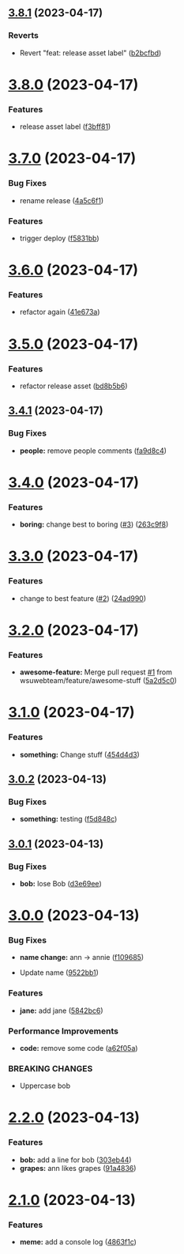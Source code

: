 ## [3.8.1](https://github.com/wsuwebteam/wsuwp-plugin-workflow-test/compare/v3.8.0...v3.8.1) (2023-04-17)


### Reverts

* Revert "feat: release asset label" ([b2bcfbd](https://github.com/wsuwebteam/wsuwp-plugin-workflow-test/commit/b2bcfbdc68f21c73a0c9ed56dbf537f5c2efa096))

# [3.8.0](https://github.com/wsuwebteam/wsuwp-plugin-workflow-test/compare/v3.7.0...v3.8.0) (2023-04-17)


### Features

* release asset label ([f3bff81](https://github.com/wsuwebteam/wsuwp-plugin-workflow-test/commit/f3bff81103fb762e93a9fa5bc78f43c5c2b20b24))

# [3.7.0](https://github.com/wsuwebteam/wsuwp-plugin-workflow-test/compare/v3.6.0...v3.7.0) (2023-04-17)


### Bug Fixes

* rename release ([4a5c6f1](https://github.com/wsuwebteam/wsuwp-plugin-workflow-test/commit/4a5c6f1c9eaaa1f19f25da691c9d18d3c37bfc37))


### Features

* trigger deploy ([f5831bb](https://github.com/wsuwebteam/wsuwp-plugin-workflow-test/commit/f5831bbaca85ea4ccf6aadcfb5e8f6997499e99f))

# [3.6.0](https://github.com/wsuwebteam/wsuwp-plugin-workflow-test/compare/v3.5.0...v3.6.0) (2023-04-17)


### Features

* refactor again ([41e673a](https://github.com/wsuwebteam/wsuwp-plugin-workflow-test/commit/41e673a69662f163f90ca48d825db202a7de7b00))

# [3.5.0](https://github.com/wsuwebteam/wsuwp-plugin-workflow-test/compare/v3.4.1...v3.5.0) (2023-04-17)


### Features

* refactor release asset ([bd8b5b6](https://github.com/wsuwebteam/wsuwp-plugin-workflow-test/commit/bd8b5b6bac4cde8aa9bc0865bb339c4ea185744d))

## [3.4.1](https://github.com/wsuwebteam/wsuwp-plugin-workflow-test/compare/v3.4.0...v3.4.1) (2023-04-17)


### Bug Fixes

* **people:** remove people comments ([fa9d8c4](https://github.com/wsuwebteam/wsuwp-plugin-workflow-test/commit/fa9d8c449d73e162ba51b621990cfb177953dd9d))

# [3.4.0](https://github.com/wsuwebteam/wsuwp-plugin-workflow-test/compare/v3.3.0...v3.4.0) (2023-04-17)


### Features

* **boring:** change best to boring ([#3](https://github.com/wsuwebteam/wsuwp-plugin-workflow-test/issues/3)) ([263c9f8](https://github.com/wsuwebteam/wsuwp-plugin-workflow-test/commit/263c9f84327636f35e69e2029c2054ea2b445a3c))

# [3.3.0](https://github.com/wsuwebteam/wsuwp-plugin-workflow-test/compare/v3.2.0...v3.3.0) (2023-04-17)


### Features

* change to best feature ([#2](https://github.com/wsuwebteam/wsuwp-plugin-workflow-test/issues/2)) ([24ad990](https://github.com/wsuwebteam/wsuwp-plugin-workflow-test/commit/24ad99072f9b842c7e1b3c6bf918d18e57a62d6b))

# [3.2.0](https://github.com/wsuwebteam/wsuwp-plugin-workflow-test/compare/v3.1.0...v3.2.0) (2023-04-17)


### Features

* **awesome-feature:** Merge pull request [#1](https://github.com/wsuwebteam/wsuwp-plugin-workflow-test/issues/1) from wsuwebteam/feature/awesome-stuff ([5a2d5c0](https://github.com/wsuwebteam/wsuwp-plugin-workflow-test/commit/5a2d5c0782c4a367ab0f6dcb9c351c0473765a67))

# [3.1.0](https://github.com/wsuwebteam/wsuwp-plugin-workflow-test/compare/v3.0.2...v3.1.0) (2023-04-17)


### Features

* **something:** Change stuff ([454d4d3](https://github.com/wsuwebteam/wsuwp-plugin-workflow-test/commit/454d4d3aef81e81cdbbaa23aa7eb9d7d0876df49))

## [3.0.2](https://github.com/wsuwebteam/wsuwp-plugin-workflow-test/compare/v3.0.1...v3.0.2) (2023-04-13)


### Bug Fixes

* **something:** testing ([f5d848c](https://github.com/wsuwebteam/wsuwp-plugin-workflow-test/commit/f5d848cb495ef76cf7a85c9948425f2324553072))

## [3.0.1](https://github.com/wsuwebteam/wsuwp-plugin-workflow-test/compare/v3.0.0...v3.0.1) (2023-04-13)


### Bug Fixes

* **bob:** lose Bob ([d3e69ee](https://github.com/wsuwebteam/wsuwp-plugin-workflow-test/commit/d3e69ee8e5121cde8983574378b50aa53441dfa5))

# [3.0.0](https://github.com/wsuwebteam/wsuwp-plugin-workflow-test/compare/v2.2.0...v3.0.0) (2023-04-13)


### Bug Fixes

* **name change:** ann -> annie ([f109685](https://github.com/wsuwebteam/wsuwp-plugin-workflow-test/commit/f1096850865e7c7d4a689ca461dd6c1e48846bdd))


* Update name ([9522bb1](https://github.com/wsuwebteam/wsuwp-plugin-workflow-test/commit/9522bb1750dec4a0c4c74107d308dfc608f95617))


### Features

* **jane:** add jane ([5842bc6](https://github.com/wsuwebteam/wsuwp-plugin-workflow-test/commit/5842bc652083a65bdc21925daaf6397282b7f09f))


### Performance Improvements

* **code:** remove some code ([a62f05a](https://github.com/wsuwebteam/wsuwp-plugin-workflow-test/commit/a62f05a36617195cfaafbfc79abfe65e666dc59a))


### BREAKING CHANGES

* Uppercase bob

# [2.2.0](https://github.com/wsuwebteam/wsuwp-plugin-workflow-test/compare/v2.1.0...v2.2.0) (2023-04-13)


### Features

* **bob:** add a line for bob ([303eb44](https://github.com/wsuwebteam/wsuwp-plugin-workflow-test/commit/303eb44261f66d8d09f908fabdefae78613ad5eb))
* **grapes:** ann likes grapes ([91a4836](https://github.com/wsuwebteam/wsuwp-plugin-workflow-test/commit/91a483642c7c982087356591f66ad6259f59acc0))

# [2.1.0](https://github.com/wsuwebteam/wsuwp-plugin-workflow-test/compare/v2.0.0...v2.1.0) (2023-04-13)


### Features

* **meme:** add a console log ([4863f1c](https://github.com/wsuwebteam/wsuwp-plugin-workflow-test/commit/4863f1cca8f80d208372083928ecf8053fab73c0))
